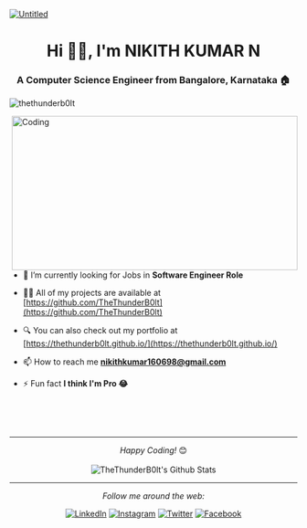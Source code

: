 [![Untitled](https://user-images.githubusercontent.com/50051805/155888255-bb4bff4a-72ad-4fef-8883-e79244cedf68.jpeg)](https://thethunderb0lt.github.io/)
<!-- [![Untitled](https://user-images.githubusercontent.com/50051805/154792235-d399451c-2fd1-43d1-a54f-1476f014616a.png)](https://thethunderb0lt.github.io/) -->
<h1 align="center">Hi 🙋‍♂️, I'm NIKITH KUMAR N</h1>
<h3 align="center">A Computer Science Engineer from Bangalore, Karnataka 🏠</h3>

<p align="left"> <img src="https://komarev.com/ghpvc/?username=thethunderb0lt&label=Profile%20views&color=0e75b6&style=flat" alt="thethunderb0lt" /> </p>
<img align="right" alt="Coding" width="500" height="270" src="https://user-images.githubusercontent.com/50051805/155887779-beb0b981-4be9-4c9a-8a74-bc243e6d1f0d.jpg"
>

- 🧐 I’m currently looking for Jobs in **Software Engineer Role**

- 👨‍💻 All of my projects are available at [https://github.com/TheThunderB0lt](https://github.com/TheThunderB0lt)

- 🔍 You can also check out my portfolio at [https://thethunderb0lt.github.io/](https://thethunderb0lt.github.io/)

- 📫 How to reach me **nikithkumar160698@gmail.com**

- ⚡ Fun fact **I think I'm Pro 😂**

</br>
</br>
</br>

---

<div align="center">
<i>Happy Coding!</i> 😊
</div>

</br>

<div align="center">
<img align="center" src="https://github-readme-stats.vercel.app/api?username=thethunderb0lt&include_all_commits=true&count_private=true&show_icons=true&line_height=20&title_color=ffffff&icon_color=009BB7&text_color=C9D1CD&bg_color=0,000000,009BB7" alt="TheThunderB0lt's Github Stats">

---

<i>Follow me around the web:</i><br>

<a href="https://www.linkedin.com/in/nikithkumar/" target="_blank"><img src="https://img.shields.io/badge/LinkedIn-%230077B5.svg?&style=flat-square&logo=linkedin&logoColor=white" alt="LinkedIn"></a>
<a href="https://www.hackerrank.com/the_thunderbolt?hr_r=1" target="_blank"><img src="https://img.shields.io/badge/-Hackerrank-2EC866?style=flat-square&logo=HackerRank&logoColor=white" alt="Instagram"></a>
<a href="https://twitter.com/NIKITHKUMARN1" target="_blank"><img src="https://img.shields.io/badge/Twitter-%231DA1F2.svg?&style=flat-square&logo=twitter&logoColor=white" alt="Twitter"></a>
<a href="https://www.facebook.com/itznikith.kumar/" target="_blank"><img src="https://img.shields.io/badge/Facebook-1877F2.svg?style=flat-square&logo=facebook&logoColor=white" alt="Facebook"></a>
</div>

<!-- <a href="https://github.com/TheThunderB0lt/" target="_blank"><img src="https://img.shields.io/badge/GitHub-100000.svg?style=flat-square&logo=github&logoColor=white" alt="GitHub"></a>  -->
